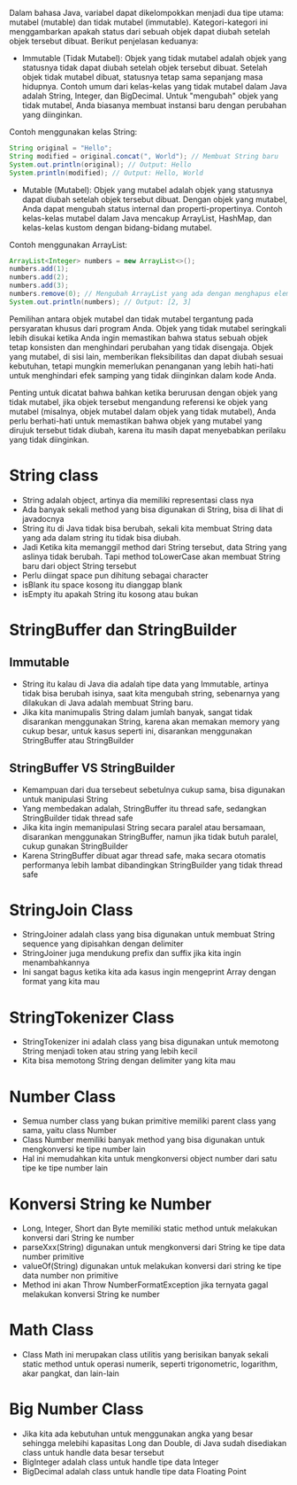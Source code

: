 Dalam bahasa Java, variabel dapat dikelompokkan menjadi dua tipe utama: mutabel (mutable) dan tidak mutabel (immutable).
Kategori-kategori ini menggambarkan apakah status dari sebuah objek dapat diubah setelah objek tersebut dibuat. Berikut
penjelasan keduanya:

- Immutable (Tidak Mutabel): Objek yang tidak mutabel adalah objek yang statusnya tidak dapat diubah setelah objek tersebut dibuat.
Setelah objek tidak mutabel dibuat, statusnya tetap sama sepanjang masa hidupnya.
Contoh umum dari kelas-kelas yang tidak mutabel dalam Java adalah String, Integer, dan BigDecimal.
Untuk "mengubah" objek yang tidak mutabel, Anda biasanya membuat instansi baru dengan perubahan yang diinginkan.

Contoh menggunakan kelas String:
```java
String original = "Hello";
String modified = original.concat(", World"); // Membuat String baru
System.out.println(original); // Output: Hello
System.println(modified); // Output: Hello, World
```

- Mutable (Mutabel): Objek yang mutabel adalah objek yang statusnya dapat diubah setelah objek tersebut dibuat. 
Dengan objek yang mutabel, Anda dapat mengubah status internal dan properti-propertinya.
Contoh kelas-kelas mutabel dalam Java mencakup ArrayList, HashMap, dan kelas-kelas kustom dengan bidang-bidang mutabel.

Contoh menggunakan ArrayList:
```java
ArrayList<Integer> numbers = new ArrayList<>();
numbers.add(1);
numbers.add(2);
numbers.add(3);
numbers.remove(0); // Mengubah ArrayList yang ada dengan menghapus elemen pertama
System.out.println(numbers); // Output: [2, 3]
```

Pemilihan antara objek mutabel dan tidak mutabel tergantung pada persyaratan khusus dari program Anda. Objek yang tidak
mutabel seringkali lebih disukai ketika Anda ingin memastikan bahwa status sebuah objek tetap konsisten dan menghindari
perubahan yang tidak disengaja. Objek yang mutabel, di sisi lain, memberikan fleksibilitas dan dapat diubah sesuai
kebutuhan, tetapi mungkin memerlukan penanganan yang lebih hati-hati untuk menghindari efek samping yang tidak
diinginkan dalam kode Anda.

Penting untuk dicatat bahwa bahkan ketika berurusan dengan objek yang tidak mutabel, jika objek tersebut mengandung
referensi ke objek yang mutabel (misalnya, objek mutabel dalam objek yang tidak mutabel), Anda perlu berhati-hati untuk
memastikan bahwa objek yang mutabel yang dirujuk tersebut tidak diubah, karena itu masih dapat menyebabkan perilaku yang
tidak diinginkan.

# String class

- String adalah object, artinya dia memiliki representasi class nya
- Ada banyak sekali method yang bisa digunakan di String, bisa di lihat di javadocnya
- String itu di Java tidak bisa berubah, sekali kita membuat String data yang ada dalam string itu tidak bisa diubah.
- Jadi Ketika kita memanggil method dari String tersebut, data String yang aslinya tidak berubah. Tapi method
  toLowerCase akan membuat String baru dari object String tersebut
- Perlu diingat space pun dihitung sebagai character
- isBlank itu space kosong itu dianggap blank
- isEmpty itu apakah String itu kosong atau bukan

# StringBuffer dan StringBuilder

## Immutable

- String itu kalau di Java dia adalah tipe data yang Immutable, artinya tidak bisa berubah isinya, saat kita mengubah
  string, sebenarnya yang dilakukan di Java adalah membuat String baru.
- Jika kita manimupalis String dalam jumlah banyak, sangat tidak disarankan menggunakan String, karena akan memakan
  memory yang cukup besar, untuk kasus seperti ini, disarankan menggunakan StringBuffer atau StringBuilder

## StringBuffer VS StringBuilder
- Kemampuan dari dua tersebeut sebetulnya cukup sama, bisa digunakan untuk manipulasi String
- Yang membedakan adalah, StringBuffer itu thread safe, sedangkan StringBuilder tidak thread safe
- Jika kita ingin memanipulasi String secara paralel atau bersamaan, disarankan menggunakan StringBuffer, namun jika tidak butuh paralel, cukup gunakan StringBuilder
- Karena StringBuffer dibuat agar thread safe, maka secara otomatis performanya lebih lambat dibandingkan StringBuilder yang tidak thread safe

# StringJoin Class
- StringJoiner adalah class yang bisa digunakan untuk membuat String sequence yang dipisahkan dengan delimiter
- StringJoiner juga mendukung prefix dan suffix jika kita ingin menambahkannya
- Ini sangat bagus ketika kita ada kasus ingin mengeprint Array dengan format yang kita mau

# StringTokenizer Class
- StringTokenizer ini adalah class yang bisa digunakan untuk memotong String menjadi token atau string yang lebih kecil
- Kita bisa memotong String dengan delimiter yang kita mau

# Number Class
- Semua number class yang bukan primitive memiliki parent class yang sama, yaitu class Number
- Class Number memiliki banyak method yang bisa digunakan untuk mengkonversi ke tipe number lain
- Hal ini memudahkan kita untuk mengkonversi object number dari satu tipe ke tipe number lain

# Konversi String ke Number
- Long, Integer, Short dan Byte memiliki static method untuk melakukan konversi dari String ke number
- parseXxx(String) digunakan untuk mengkonversi dari String ke tipe data number primitive
- valueOf(String) digunakan untuk melakukan konversi dari string ke tipe data number non primitive
- Method ini akan Throw NumberFormatException jika ternyata gagal melakukan konversi String ke number

# Math Class
- Class Math ini merupakan class utilitis yang berisikan banyak sekali static method untuk operasi numerik, seperti trigonometric, logarithm, akar pangkat, dan lain-lain

# Big Number Class
- Jika kita ada kebutuhan untuk menggunakan angka yang besar sehingga melebihi kapasitas Long dan Double, di Java sudah disediakan class untuk handle data besar tersebut
- BigInteger adalah class untuk handle tipe data Integer
- BigDecimal adalah class untuk handle tipe data Floating Point

